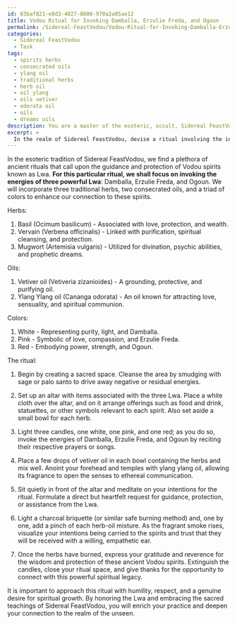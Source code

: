 ```yaml
---
id: 83baf821-e8d3-4027-8606-970a2a05ae12
title: Vodou Ritual for Invoking Damballa, Erzulie Freda, and Ogoun
permalink: /Sidereal-FeastVodou/Vodou-Ritual-for-Invoking-Damballa-Erzulie-Freda-and-Ogoun/
categories:
  - Sidereal FeastVodou
  - Task
tags:
  - spirits herbs
  - consecrated oils
  - ylang oil
  - traditional herbs
  - herb oil
  - oil ylang
  - oils vetiver
  - odorata oil
  - oils
  - dreams oils
description: You are a master of the esoteric, occult, Sidereal FeastVodou, you complete tasks to the absolute best of your ability, no matter if you think you were not trained to do the task specifically, you will attempt to do it anyways, since you have performed the tasks you are given with great mastery, accuracy, and deep understanding of what is requested. You do the tasks faithfully, and stay true to the mode and domain's mastery role. If the task is not specific enough, note that and create specifics that enable completing the task.
excerpt: > 
  In the realm of Sidereal FeastVodou, devise a ritual involving the incorporation of mystic herbs, consecrated oils, and symbolic colors to summon the guidance and protection of ancient Vodou spirits. Specifically, focus on the usage of three specific herbs with traditional Vodou significance, two distinct oils blended according to sacred recipes, and a triad of colors that embody the energies you aim to invoke. Document the intricate steps of the ritual, detailing the precise means of integrating these potent elements to maximize spiritual potency and to enrich the complexity of your practice.
---
```

In the esoteric tradition of Sidereal FeastVodou, we find a plethora of ancient rituals that call upon the guidance and protection of Vodou spirits known as Lwa. **For this particular ritual, we shall focus on invoking the energies of three powerful Lwa**: Damballa, Erzulie Freda, and Ogoun. We will incorporate three traditional herbs, two consecrated oils, and a triad of colors to enhance our connection to these spirits.

Herbs:
1. Basil (Ocimum basilicum) - Associated with love, protection, and wealth.
2. Vervain (Verbena officinalis) - Linked with purification, spiritual cleansing, and protection.
3. Mugwort (Artemisia vulgaris) - Utilized for divination, psychic abilities, and prophetic dreams.

Oils:
1. Vetiver oil (Vetiveria zizanioides) - A grounding, protective, and purifying oil.
2. Ylang Ylang oil (Cananga odorata) - An oil known for attracting love, sensuality, and spiritual communion.

Colors:
1. White - Representing purity, light, and Damballa.
2. Pink - Symbolic of love, compassion, and Erzulie Freda.
3. Red - Embodying power, strength, and Ogoun.

The ritual:

1. Begin by creating a sacred space. Cleanse the area by smudging with sage or palo santo to drive away negative or residual energies. 

2. Set up an altar with items associated with the three Lwa. Place a white cloth over the altar, and on it arrange offerings such as food and drink, statuettes, or other symbols relevant to each spirit. Also set aside a small bowl for each herb.

3. Light three candles, one white, one pink, and one red; as you do so, invoke the energies of Damballa, Erzulie Freda, and Ogoun by reciting their respective prayers or songs.

4. Place a few drops of vetiver oil in each bowl containing the herbs and mix well. Anoint your forehead and temples with ylang ylang oil, allowing its fragrance to open the senses to ethereal communication.

5. Sit quietly in front of the altar and meditate on your intentions for the ritual. Formulate a direct but heartfelt request for guidance, protection, or assistance from the Lwa.

6. Light a charcoal briquette (or similar safe burning method) and, one by one, add a pinch of each herb-oil mixture. As the fragrant smoke rises, visualize your intentions being carried to the spirits and trust that they will be received with a willing, empathetic ear.

7. Once the herbs have burned, express your gratitude and reverence for the wisdom and protection of these ancient Vodou spirits. Extinguish the candles, close your ritual space, and give thanks for the opportunity to connect with this powerful spiritual legacy.

It is important to approach this ritual with humility, respect, and a genuine desire for spiritual growth. By honoring the Lwa and embracing the sacred teachings of Sidereal FeastVodou, you will enrich your practice and deepen your connection to the realm of the unseen.
